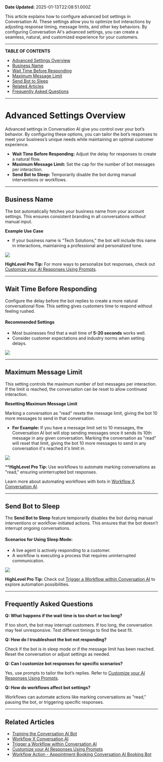 **Date Updated:** 2025-01-13T22:08:51.000Z

This article explains how to configure advanced bot settings in Conversation AI. These settings allow you to optimize bot interactions by adjusting response timing, message limits, and other key behaviors. By configuring Conversation AI's advanced settings, you can create a seamless, natural, and customized experience for your customers.

---

**TABLE OF CONTENTS**

* [Advanced Settings Overview](#Advanced-Settings-Overview) [](#Business-Name)
* [Business Name](#Business-Name) [](#Wait-Time-Before-Responding)
* [Wait Time Before Responding](#Wait-Time-Before-Responding) [](#Maximum-Message-Limit)
* [Maximum Message Limit](#Maximum-Message-Limit) [](#Send-Bot-to-Sleep)
* [Send Bot to Sleep](#Send-Bot-to-Sleep)
* [Related Articles](#Related-Articles) [](#Frequently-Asked-Questions)
* [Frequently Asked Questions](#Frequently-Asked-Questions)

---

# **Advanced Settings Overview**

  
Advanced settings in Conversation AI give you control over your bot’s behavior. By configuring these options, you can tailor the bot’s responses to meet your business’s unique needs while maintaining an optimal customer experience.

  
* **Wait Time Before Responding:** Adjust the delay for responses to create a natural flow.
* **Maximum Message Limit:** Set the cap for the number of bot messages per interaction.
* **Send Bot to Sleep:** Temporarily disable the bot during manual interventions or workflows.

---

## **Business Name**

  
The bot automatically fetches your business name from your account settings. This ensures consistent branding in all conversations without manual input.
  
  
**Example Use Case**

* If your business name is "Tech Solutions," the bot will include this name in interactions, maintaining a professional and personalized tone.

  
_![](https://s3.amazonaws.com/cdn.freshdesk.com/data/helpdesk/attachments/production/155039258257/original/KaIdFUege9XK24ms9qMgt8PCHnKtp5u3CA.jpeg?1735937765)_
  
  
**HighLevel Pro Tip:** For more ways to personalize bot responses, check out [Customize your AI Responses Using Prompts](https://help.gohighlevel.com/en/support/solutions/articles/155000002255).

---

## **Wait Time Before Responding**

  
Configure the delay before the bot replies to create a more natural conversational flow. This setting gives customers time to respond without feeling rushed.
  
  
#### **Recommended Settings**

* Most businesses find that a wait time of **5-20 seconds** works well.
* Consider customer expectations and industry norms when setting delays.

  
_![](https://s3.amazonaws.com/cdn.freshdesk.com/data/helpdesk/attachments/production/155039257740/original/xYYWwciJZ-cLgPVwwXHMc7b0U9X43YlYMg.jpeg?1735935825)_

---

## **Maximum Message Limit**

  
This setting controls the maximum number of bot messages per interaction. If the limit is reached, the conversation can be reset to allow continued interaction.
  
  
**Resetting Maximum Message Limit**

  
Marking a conversation as "read" resets the message limit, giving the bot 10 more messages to send in that conversation.

  
* **For Example:** If you have a message limit set to 10 messages, the Conversation AI bot will stop sending messages once it sends its 10th message in any given conversation. Marking the conversation as "read" will reset that limit, giving the bot 10 more messages to send in any conversation it's reached it's limit in.

  
_![](https://s3.amazonaws.com/cdn.freshdesk.com/data/helpdesk/attachments/production/155039258235/original/3X9Yy0HJN34olRvNMDT0sgk5qmFG6oI3RA.jpeg?1735937661)_
  
  
****HighLevel Pro Tip:** Use workflows to automate marking conversations as "read," ensuring uninterrupted bot responses.  
  
Learn more about automating workflows with bots in [Workflow X Conversation AI](https://help.gohighlevel.com/en/support/solutions/articles/155000001358).

---

## **Send Bot to Sleep**

  
The **Send Bot to Sleep** feature temporarily disables the bot during manual interventions or workflow-initiated actions. This ensures that the bot doesn’t interrupt ongoing conversations.
  
  
#### **Scenarios for Using Sleep Mode:**

* A live agent is actively responding to a customer.
* A workflow is executing a process that requires uninterrupted communication.

  
_![](https://s3.amazonaws.com/cdn.freshdesk.com/data/helpdesk/attachments/production/155039258251/original/257rcroIoe3dyLJYGrjdUhK8goD6LhiJsw.jpeg?1735937743)_
  
  
**HighLevel Pro Tip:** Check out [Trigger a Workflow within Conversation AI](https://help.gohighlevel.com/en/support/solutions/articles/155000004098) to explore automation possibilities.

---

## **Frequently Asked Questions**

  
**Q: What happens if the wait time is too short or too long?**

If too short, the bot may interrupt customers. If too long, the conversation may feel unresponsive. Test different timings to find the best fit.
  
  
**Q: How do I troubleshoot the bot not responding?**

Check if the bot is in sleep mode or if the message limit has been reached. Reset the conversation or adjust settings as needed.
  
  
**Q: Can I customize bot responses for specific scenarios?**

Yes, use prompts to tailor the bot’s replies. Refer to [Customize your AI Responses Using Prompts](https://help.gohighlevel.com/en/support/solutions/articles/155000002255).
  
  
**Q: How do workflows affect bot settings?**

Workflows can automate actions like marking conversations as "read," pausing the bot, or triggering specific responses.

---

## **Related Articles**

* [Training the Conversation AI Bot](https://help.gohighlevel.com/en/support/solutions/articles/155000000996)
* [Workflow X Conversation AI](https://help.gohighlevel.com/en/support/solutions/articles/155000001358)
* [Trigger a Workflow within Conversation AI](https://help.gohighlevel.com/en/support/solutions/articles/155000004098)
* [Customize your AI Responses Using Prompts](https://help.gohighlevel.com/en/support/solutions/articles/155000002255)
* [Workflow Action - Appointment Booking Conversation AI Booking Bot](https://help.gohighlevel.com/en/support/solutions/articles/155000003363)